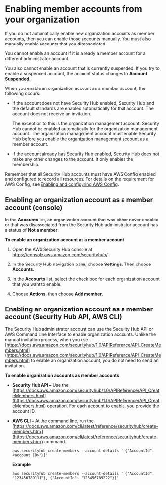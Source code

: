 # Enabling member accounts from your organization<a name="orgs-accounts-enable"></a>

If you do not automatically enable new organization accounts as member accounts, then you can enable those accounts manually\. You must also manually enable accounts that you disassociated\.

You cannot enable an account if it is already a member account for a different administrator account\.

You also cannot enable an account that is currently suspended\. If you try to enable a suspended account, the account status changes to **Account Suspended**\.

When you enable an organization account as a member account, the following occurs:
+ If the account does not have Security Hub enabled, Security Hub and the default standards are enabled automatically for that account\. The account does not receive an invitation\.

  The exception to this is the organization management account\. Security Hub cannot be enabled automatically for the organization management account\. The organization management account must enable Security Hub before you enable the organization management account as a member account\.
+ If the account already has Security Hub enabled, Security Hub does not make any other changes to the account\. It only enables the membership\.

Remember that all Security Hub accounts must have AWS Config enabled and configured to record all resources\. For details on the requirement for AWS Config, see [Enabling and configuring AWS Config](securityhub-prereq-config.md)\.

## Enabling an organization account as a member account \(console\)<a name="orgs-account-enable-console"></a>

In the **Accounts** list, an organization account that was either never enabled or that was disassociated from the Security Hub administrator account has a status of **Not a member**\.

**To enable an organization account as a member account**

1. Open the AWS Security Hub console at [https://console\.aws\.amazon\.com/securityhub/](https://console.aws.amazon.com/securityhub/)\.

1. In the Security Hub navigation pane, choose **Settings**\. Then choose **Accounts**\.

1. In the **Accounts** list, select the check box for each organization account that you want to enable\.

1. Choose **Actions**, then choose **Add member**\.

## Enabling an organization account as a member account \(Security Hub API, AWS CLI\)<a name="accounts-orgs-enable-api"></a>

The Security Hub administrator account can use the Security Hub API or AWS Command Line Interface to enable organization accounts\. Unlike the manual invitation process, when you use [https://docs.aws.amazon.com/securityhub/1.0/APIReference/API_CreateMembers.html](https://docs.aws.amazon.com/securityhub/1.0/APIReference/API_CreateMembers.html) to enable an organization account, you do not need to send an invitation\.

**To enable organization accounts as member accounts**
+ **Security Hub API –** Use the [https://docs.aws.amazon.com/securityhub/1.0/APIReference/API_CreateMembers.html](https://docs.aws.amazon.com/securityhub/1.0/APIReference/API_CreateMembers.html) operation\. For each account to enable, you provide the account ID\.
+ **AWS CLI –** At the command line, run the [https://docs.aws.amazon.com/cli/latest/reference/securityhub/create-members.html](https://docs.aws.amazon.com/cli/latest/reference/securityhub/create-members.html) command\.

  ```
  aws securityhub create-members --account-details '[{"AccountId": <account ID>"}]'
  ```

  **Example**

  ```
  aws securityhub create-members --account-details '[{"AccountId": "123456789111"}, {"AccountId": "123456789222"}]'
  ```